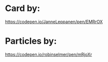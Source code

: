 # Card by:
https://codepen.io/JanneLeppanen/pen/EMRrOX

# Particles by:
https://codepen.io/robinselmer/pen/mRjoXr
